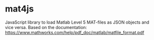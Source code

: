 # mat4js
JavaScript library to load Matlab Level 5 MAT-files as JSON objects and vice versa.
Based on the documentation: https://www.mathworks.com/help/pdf_doc/matlab/matfile_format.pdf
